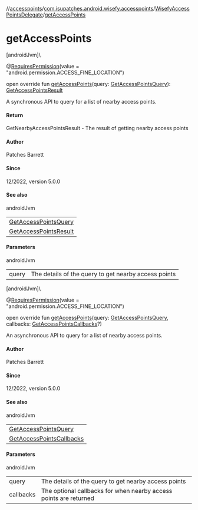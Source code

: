 //[accesspoints](../../../index.md)/[com.isupatches.android.wisefy.accesspoints](../index.md)/[WisefyAccessPointsDelegate](index.md)/[getAccessPoints](get-access-points.md)

# getAccessPoints

[androidJvm]\

@[RequiresPermission](https://developer.android.com/reference/kotlin/androidx/annotation/RequiresPermission.html)(value = &quot;android.permission.ACCESS_FINE_LOCATION&quot;)

open override fun [getAccessPoints](get-access-points.md)(query: [GetAccessPointsQuery](../../com.isupatches.android.wisefy.accesspoints.entities/-get-access-points-query/index.md)): [GetAccessPointsResult](../../com.isupatches.android.wisefy.accesspoints.entities/-get-access-points-result/index.md)

A synchronous API to query for a list of nearby access points.

#### Return

GetNearbyAccessPointsResult - The result of getting nearby access points

#### Author

Patches Barrett

#### Since

12/2022, version 5.0.0

#### See also

androidJvm

| |
|---|
| [GetAccessPointsQuery](../../com.isupatches.android.wisefy.accesspoints.entities/-get-access-points-query/index.md) |
| [GetAccessPointsResult](../../com.isupatches.android.wisefy.accesspoints.entities/-get-access-points-result/index.md) |

#### Parameters

androidJvm

| | |
|---|---|
| query | The details of the query to get nearby access points |

[androidJvm]\

@[RequiresPermission](https://developer.android.com/reference/kotlin/androidx/annotation/RequiresPermission.html)(value = &quot;android.permission.ACCESS_FINE_LOCATION&quot;)

open override fun [getAccessPoints](get-access-points.md)(query: [GetAccessPointsQuery](../../com.isupatches.android.wisefy.accesspoints.entities/-get-access-points-query/index.md), callbacks: [GetAccessPointsCallbacks](../../com.isupatches.android.wisefy.accesspoints.callbacks/-get-access-points-callbacks/index.md)?)

An asynchronous API to query for a list of nearby access points.

#### Author

Patches Barrett

#### Since

12/2022, version 5.0.0

#### See also

androidJvm

| |
|---|
| [GetAccessPointsQuery](../../com.isupatches.android.wisefy.accesspoints.entities/-get-access-points-query/index.md) |
| [GetAccessPointsCallbacks](../../com.isupatches.android.wisefy.accesspoints.callbacks/-get-access-points-callbacks/index.md) |

#### Parameters

androidJvm

| | |
|---|---|
| query | The details of the query to get nearby access points |
| callbacks | The optional callbacks for when nearby access points are returned |
